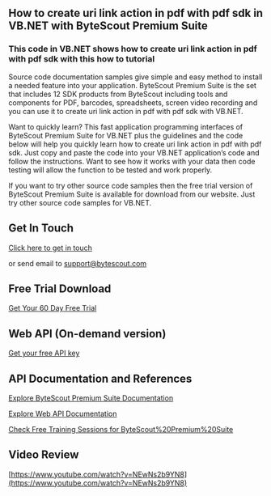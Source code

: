 ## How to create uri link action in pdf with pdf sdk in VB.NET with ByteScout Premium Suite

### This code in VB.NET shows how to create uri link action in pdf with pdf sdk with this how to tutorial

Source code documentation samples give simple and easy method to install a needed feature into your application. ByteScout Premium Suite is the set that includes 12 SDK products from ByteScout including tools and components for PDF, barcodes, spreadsheets, screen video recording and you can use it to create uri link action in pdf with pdf sdk with VB.NET.

Want to quickly learn? This fast application programming interfaces of ByteScout Premium Suite for VB.NET plus the guidelines and the code below will help you quickly learn how to create uri link action in pdf with pdf sdk. Just copy and paste the code into your VB.NET application’s code and follow the instructions. Want to see how it works with your data then code testing will allow the function to be tested and work properly.

If you want to try other source code samples then the free trial version of ByteScout Premium Suite is available for download from our website. Just try other source code samples for VB.NET.

## Get In Touch

[Click here to get in touch](https://bytescout.zendesk.com/hc/en-us/requests/new?subject=ByteScout%20Premium%20Suite%20Question)

or send email to [support@bytescout.com](mailto:support@bytescout.com?subject=ByteScout%20Premium%20Suite%20Question) 

## Free Trial Download

[Get Your 60 Day Free Trial](https://bytescout.com/download/web-installer?utm_source=github-readme)

## Web API (On-demand version)

[Get your free API key](https://pdf.co/documentation/api?utm_source=github-readme)

## API Documentation and References

[Explore ByteScout Premium Suite Documentation](https://bytescout.com/documentation/index.html?utm_source=github-readme)

[Explore Web API Documentation](https://pdf.co/documentation/api?utm_source=github-readme)

[Check Free Training Sessions for ByteScout%20Premium%20Suite](https://academy.bytescout.com/)

## Video Review

[https://www.youtube.com/watch?v=NEwNs2b9YN8](https://www.youtube.com/watch?v=NEwNs2b9YN8)